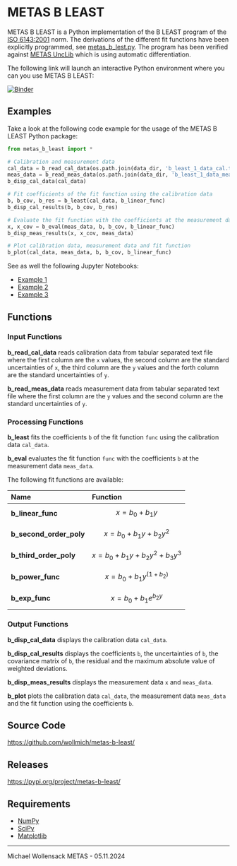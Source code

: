 # METAS B LEAST

METAS B LEAST is a Python implementation of the B LEAST program of the [ISO 6143:2001](https://www.iso.org/standard/24665.html) norm.
The derivations of the different fit functions have been explicitly programmed, see [metas_b_lest.py](https://github.com/wollmich/metas-b-least/blob/main/metas_b_least/metas_b_least.py).
The program has been verified against [METAS UncLib](https://www.metas.ch/unclib) which is using automatic differentiation.

The following link will launch an interactive Python environment where you can you use METAS B LEAST:

[![Binder](https://mybinder.org/badge_logo.svg)](https://mybinder.org/v2/gh/wollmich/metas-b-least/HEAD)

## Examples

Take a look at the following code example for the usage of the METAS B LEAST Python package:

```python
from metas_b_least import *

# Calibration and measurement data
cal_data = b_read_cal_data(os.path.join(data_dir, 'b_least_1_data_cal.txt'))
meas_data = b_read_meas_data(os.path.join(data_dir, 'b_least_1_data_meas.txt'))
b_disp_cal_data(cal_data)

# Fit coefficients of the fit function using the calibration data
b, b_cov, b_res = b_least(cal_data, b_linear_func)
b_disp_cal_results(b, b_cov, b_res)

# Evaluate the fit function with the coefficients at the measurement data
x, x_cov = b_eval(meas_data, b, b_cov, b_linear_func)
b_disp_meas_results(x, x_cov, meas_data)

# Plot calibration data, measurement data and fit function
b_plot(cal_data, meas_data, b, b_cov, b_linear_func)
```

See as well the following Jupyter Notebooks:

- [Example 1](https://github.com/wollmich/metas-b-least/blob/main/metas_b_least/Example_B_LEAST_1.ipynb)
- [Example 2](https://github.com/wollmich/metas-b-least/blob/main/metas_b_least/Example_B_LEAST_2.ipynb)
- [Example 3](https://github.com/wollmich/metas-b-least/blob/main/metas_b_least/Example_B_LEAST_3.ipynb)

## Functions

### Input Functions

**b_read_cal_data** reads calibration data from tabular separated text file where the first column are the `x` values, the second column are the standard uncertainties of `x`, the third column are the `y` values and the forth column are the standard uncertainties of `y`.

**b_read_meas_data** reads measurement data from tabular separated text file where the first column are the `y` values and the second column are the standard uncertainties of `y`.

### Processing Functions

**b_least** fits the coefficients `b` of the fit function `func` using the calibration data `cal_data`.

**b_eval** evaluates the fit function `func` with the coefficients `b` at the measurement data `meas_data`.

The following fit functions are available:

| Name                    | Function                             |
|:------------------------|:-------------------------------------|
| **b_linear_func**       | $$x = b_0 + b_1y$$                   |
| **b_second_order_poly** | $$x = b_0 + b_1y + b_2y^2$$          |
| **b_third_order_poly**  | $$x = b_0 + b_1y + b_2y^2 + b_3y^3$$ |
| **b_power_func**        | $$x = b_0 + b_1y^{(1 + b_2)}$$       |
| **b_exp_func**          | $$x = b_0 + b_1e^{b_2y}$$            |

### Output Functions

**b_disp_cal_data** displays the calibration data `cal_data`.

**b_disp_cal_results** displays the coefficients `b`, the uncertainties of `b`, the covariance matrix of `b`, the residual and the maximum absolute value of weighted deviations.

**b_disp_meas_results** displays the measurement data `x` and `meas_data`.

**b_plot** plots the calibration data `cal_data`, the measurement data `meas_data` and the fit function using the coefficients `b`.

## Source Code

https://github.com/wollmich/metas-b-least/

## Releases

https://pypi.org/project/metas-b-least/

## Requirements

- [NumPy](https://pypi.org/project/numpy/)
- [SciPy](https://pypi.org/project/scipy/)
- [Matplotlib](https://pypi.org/project/matplotlib/)

---

Michael Wollensack METAS - 05.11.2024
